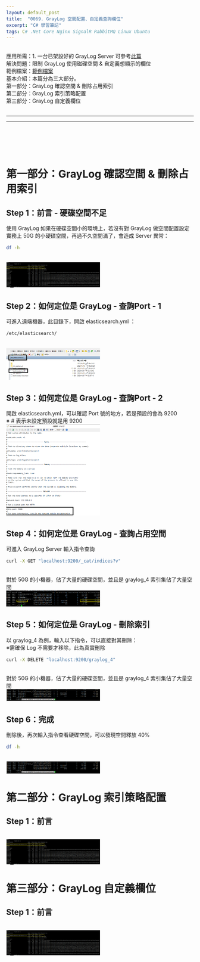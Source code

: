 ```yaml
---
layout: default_post
title:  "0069. GrayLog 空間配置、自定義查詢欄位"
excerpt: "C# 學習筆記"
tags: C# .Net Core Nginx SignalR RabbitMQ Linux Ubuntu 
---
```

<div class="summary">
<br/>應用所需：1. 一台已架設好的 GrayLog Server 可參考<a href="https://gotoa1234.github.io//2023/10/28/1.html">此篇</a>
<br/>解決問題：限制 GrayLog 使用磁碟空間 & 自定義想顯示的欄位
<br/>範例檔案：<a href="https://github.com/gotoa1234/MyBlogExample/tree/main/GrayLogSendLogExample">範例檔案</a> 
<br/>基本介紹：本篇分為三大部分。
<br/>第一部分：GrayLog 確認空間 & 刪除占用索引
<br/>第二部分：GrayLog 索引策略配置
<br/>第三部分：GrayLog 自定義欄位

</div>

<div class="title">
    <br/><hr class="titleinner">
	<span></span>
	<hr class="titleinner"><br/>
</div>

<br/><br/>
<h1>第一部分：GrayLog 確認空間 & 刪除占用索引</h1>

<h2>Step 1：前言 - 硬碟空間不足</h2>
使用 GrayLog 如果在硬碟空間小的環境上，若沒有對 GrayLog 做空間配置設定
<br/>實務上 50G 的小硬碟空間，再過不久空間滿了，會造成 Server 異常：

``` bash
df -h
```

<br/> <img src="/assets/image/LearnNote/2024_07_06/001.png" width="50%" height="50%" />
<br/>

<h2>Step 2：如何定位是 GrayLog - 查詢Port - 1</h2>
可進入遠端機器，此目錄下，開啟 elasticsearch.yml ：

``` Markdown
/etc/elasticsearch/
```

<br/> <img src="/assets/image/LearnNote/2024_07_06/002.png" width="50%" height="50%" />
<br/>

<h2>Step 3：如何定位是 GrayLog - 查詢Port - 2</h2>
開啟 elasticsearch.yml，可以確認 Port 號的地方，若是預設的會為 9200 
<br/>※ # 表示未設定預設就是用 9200
<br/> <img src="/assets/image/LearnNote/2024_07_06/003.png" width="50%" height="50%" />
<br/>


<h2>Step 4：如何定位是 GrayLog - 查詢占用空間</h2>
可進入 GrayLog Server 輸入指令查詢

``` bash
curl -X GET "localhost:9200/_cat/indices?v"
```

<br/>對於 50G 的小機器，佔了大量的硬碟空間，並且是 graylog_4 索引集佔了大量空間
<br/> <img src="/assets/image/LearnNote/2024_07_06/004.png" width="50%" height="50%" />
<br/>

<h2>Step 5：如何定位是 GrayLog - 刪除索引</h2>
以 graylog_4 為例，輸入以下指令，可以直接對其刪除：
<br/>※需確保 Log 不需要才移除，此為真實刪除

``` bash
curl -X DELETE "localhost:9200/graylog_4"
```

<br/>對於 50G 的小機器，佔了大量的硬碟空間，並且是 graylog_4 索引集佔了大量空間
<br/> <img src="/assets/image/LearnNote/2024_07_06/005.png" width="50%" height="50%" />
<br/>


<h2>Step 6：完成</h2>
刪除後，再次輸入指令查看硬碟空間，可以發現空間釋放 40% 

``` bash
df -h
```

<br/> <img src="/assets/image/LearnNote/2024_07_06/005.png" width="50%" height="50%" />
<br/>



<h1>第二部分：GrayLog 索引策略配置</h1>

<h2>Step 1：前言</h2>
<br/> <img src="/assets/image/LearnNote/2024_07_06/001.png" width="50%" height="50%" />
<br/>



<h1>第三部分：GrayLog 自定義欄位</h1>

<h2>Step 1：前言</h2>
<br/> <img src="/assets/image/LearnNote/2024_07_06/001.png" width="50%" height="50%" />
<br/>

